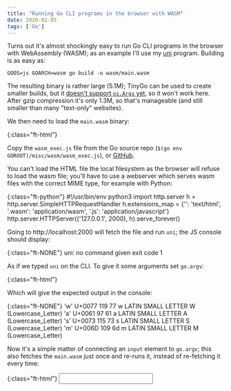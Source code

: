```yaml
---
title: "Running Go CLI programs in the browser with WASM"
date: 2020-02-05
tags: ['Go']
---
```


Turns out it's almost shockingly easy to run Go CLI programs in the browser with
WebAssembly (WASM); as an example I'll use my [uni][uni] program. Building is as
easy as:

    GOOS=js GOARCH=wasm go build -o wasm/main.wasm

The resulting binary is rather large (5.1M); TinyGo can be used to create
smaller builds, but it [doesn't support `os.Args` yet][os.args], so it won't
work here. After gzip compression it's only 1.3M, so that's manageable (and
still smaller than many "text-only" websites).

[uni]: https://github.com/arp242/uni
[os.args]: https://github.com/tinygo-org/tinygo/issues/541

We then need to load the `main.wasm` binary:

{:class="ft-html"}
    <html>
    <head>
        <meta charset="utf-8">
    </head>
    <body>
        <script src="wasm_exec.js"></script>
        <script>
            const go = new Go();
            WebAssembly.instantiateStreaming(fetch("main.wasm"), go.importObject).then((result) => {
                go.run(result.instance);
            });
        </script>
    </body>
    </html>

Copy the `wasm_exec.js` file from the Go source repo (`$(go env
GOROOT)/misc/wasm/wasm_exec.js`), or [GitHub][wasm_exec.js].

[wasm_exec.js]: https://github.com/golang/go/blob/master/misc/wasm/wasm_exec.js

You can't load the HTML file the local filesystem as the browser will refuse to
load the wasm file; you'll have to use a webserver which serves wasm files with
the correct MIME type, for example with Python:

{:class="ft-python"}
    #!/usr/bin/env python3
    import http.server
    h = http.server.SimpleHTTPRequestHandler
    h.extensions_map = {'': 'text/html', '.wasm': 'application/wasm', '.js': 'application/javascript'}
    http.server.HTTPServer(('127.0.0.1', 2000), h).serve_forever()

Going to http://localhost:2000 will fetch the file and run `uni`; the JS console
should display:

{:class="ft-NONE"}
    uni: no command given
    exit code 1

As if we typed `uni` on the CLI. To give it some arguments set `go.argv`:

{:class="ft-html"}
    <script>
            const go = new Go();
            WebAssembly.instantiateStreaming(fetch("main.wasm"), go.importObject).then((result) => {
                // Remember that argv[0] is the program name.
                go.argv = ['uni', '-q', 'identify', 'wasm'];
                go.run(result.instance);
            });
    </script>

Which will give the expected output in the console:

{:class="ft-NONE"}
    'w'  U+0077  119    77          &#x77;     LATIN SMALL LETTER W (Lowercase_Letter)
    'a'  U+0061  97     61          &#x61;     LATIN SMALL LETTER A (Lowercase_Letter)
    's'  U+0073  115    73          &#x73;     LATIN SMALL LETTER S (Lowercase_Letter)
    'm'  U+006D  109    6d          &#x6d;     LATIN SMALL LETTER M (Lowercase_Letter)

Now it's a simple matter of connecting an `input` element to `go.argv`; this
also fetches the `main.wasm` just once and re-runs it, instead of re-fetching it
every time:

{:class="ft-html"}
    <input id="input" style="font: 16px monospace">
    <script src="wasm_exec.js"></script>
    <script>
        fetch('main.wasm').then(response => response.arrayBuffer()).then(function(bin) {
                input.addEventListener('keydown', function(e) {
                    if (e.keyCode !== 13)  // Enter
                        return;

                    e.preventDefault();

                    const go = new Go();
                    go.argv = ['uni'].concat(this.value.split(' '));
                    this.value = '';
                    WebAssembly.instantiate(bin, go.importObject).then((result) => {
                        go.run(result.instance);
                    });
                });
            });
    </script>

Overwrite the `global.fs.writeSync` from `wasm_exec.js` to display the output in
the HTML page instead of the console:

{:class="ft-html"}
    <script>
        fetch('main.wasm').then(response => response.arrayBuffer()).then(function(bin) {
                input.addEventListener('keydown', function(e) {
                    if (e.keyCode !== 13)  // Enter
                        return;

                    e.preventDefault();

                    const go = new Go();
                    go.argv = ['uni'].concat(this.value.split(' '));
                    this.value = '';

                    // Write stdout to terminal.
                    let outputBuf = '';
                    const decoder = new TextDecoder("utf-8");
                    global.fs.writeSync = function(fd, buf) {
                        outputBuf += decoder.decode(buf);
                        const nl = outputBuf.lastIndexOf("\n");
                        if (nl != -1) {
                            window.output.innerText += outputBuf.substr(0, nl + 1);
                            window.scrollTo(0, document.body.scrollHeight);
                            outputBuf = outputBuf.substr(nl + 1);
                        }
                        return buf.length;
                    };

                    WebAssembly.instantiate(bin, go.importObject).then((result) => {
                        go.run(result.instance);
                    });
                });
            });
    </script>

And that's pretty much it; 30 lines of JavaScript to run CLI applications in the
browser :-) The only change I had to make to `uni` Go code was [adding a build
tag][btag].

[btag]: https://github.com/arp242/uni/commit/bfd9a565343bce6469c67ea2ae3accad597afcb4#diff-c5818bddd7e55bf1374be45465e95062

---

There are plenty of other things that can be improved: some better styling,
reading from stdin, keybinds, loading indicator, etc. The [full version][wasm]
does some of that. Take a look at [index.html][index.html] and
[term.js][term.js] in case you're interested. It could still be improved
further, but I thought this was "good enough" for a basic demo :-)

[wasm]: https://arp242.github.io/uni-wasm/
[index.html]: https://github.com/arp242/uni/blob/master/wasm/index.html
[term.js]: https://github.com/arp242/uni/blob/master/wasm/term.js

{% related_articles %}
- [WebAssembly on the Go wiki](https://github.com/golang/go/wiki/WebAssembly)
{% endrelated_articles %}
